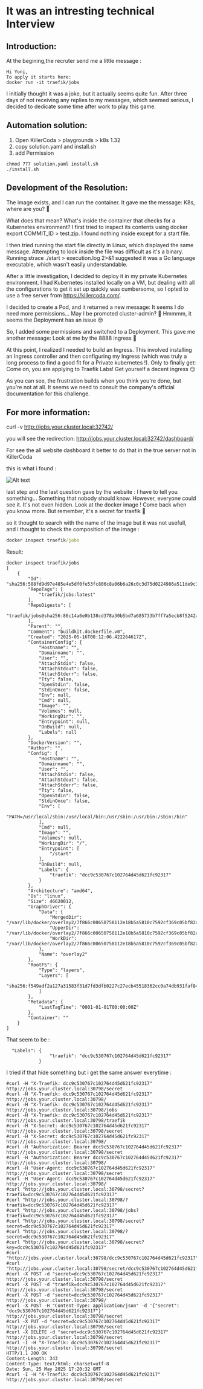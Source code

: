 # It was an intresting technical Interview

## Introduction:

At the begining,the recruter send me a little message :

```
Hi Yoni,
To apply it starts here:
docker run -it traefik/jobs
```

I initially thought it was a joke, but it actually seems quite fun. After three days of not receiving any replies to my messages, which seemed serious, I decided to dedicate some time after work to play this game.

## Automation solution:

1. Open KillerCoda > playgrounds > k8s 1.32
2. copy solution.yaml and install.sh
3. add Permission

```
chmod 777 solution.yaml install.sh
./install.sh
```

## Development of the Resolution:

The image exists, and I can run the container. It gave me the message:
K8s, where are you? 🤔

What does that mean? What's inside the container that checks for a Kubernetes environment?
I first tried to inspect its contents using docker export COMMIT_ID > test.zip. I found nothing inside except for a start file.

I then tried running the start file directly in Linux, which displayed the same message. Attempting to look inside the file was difficult as it's a binary. Running strace ./start > execution.log 2>&1 suggested it was a Go language executable, which wasn't easily understandable.

After a little investigation, I decided to deploy it in my private Kubernetes environment. I had Kubernetes installed locally on a VM, but dealing with all the configurations to get it set up quickly was cumbersome, so I opted to use a free server from https://killercoda.com/.

I decided to create a Pod, and it returned a new message:
It seems I do need more permissions... May I be promoted cluster-admin? 🙏
Hmmmm, it seems the Deployment has an issue 😒

So, I added some permissions and switched to a Deployment. This gave me another message:
Look at me by the 8888 ingress 🚪

At this point, I realized I needed to build an Ingress. This involved installing an Ingress controller and then configuring my Ingress (which was truly a long process to find a good fit for a Private kubernetes !). Only to finally get:
Come on, you are applying to Traefik Labs! Get yourself a decent ingress 😏

As you can see, the frustration builds when you think you're done, but you're not at all. It seems we need to consult the company's official documentation for this challenge.

## For more information:

curl -v http://jobs.your.cluster.local:32742/

you will see the redirection:
http://jobs.your.cluster.local:32742/dashboard/

For see the all website dashboard it better to do that in the true server not in KillerCoda

this is what i found :

![Alt text](./img/Screenshot-dashboard.png)


last step and the last question gave by the website :
I have to tell you something...
Something that nobody should know.
However, everyone could see it.
It's not even hidden. Look at the docker image !
Come back when you know more.
But remember, it's a secret for traefik 🤫

so it thought to search with the name of the image but it was not usefull,
and i thought to check the composition of the image :

```cmd
docker inspect traefik/jobs
```

Result:
```
docker inspect traefik/jobs
[
    {
        "Id": "sha256:588fd9d97e485e4e5df0fe53fc806c8a06b6a26c0c3d75d0224986a511de9c1c",
        "RepoTags": [
            "traefik/jobs:latest"
        ],
        "RepoDigests": [
            "traefik/jobs@sha256:86c14a6e0b138cd378a30b5bd7a685733b7ff7a5ecb8f5242a4f6ab7aa05e6a6"
        ],
        "Parent": "",
        "Comment": "buildkit.dockerfile.v0",
        "Created": "2025-05-16T08:12:06.422264617Z",
        "ContainerConfig": {
            "Hostname": "",
            "Domainname": "",
            "User": "",
            "AttachStdin": false,
            "AttachStdout": false,
            "AttachStderr": false,
            "Tty": false,
            "OpenStdin": false,
            "StdinOnce": false,
            "Env": null,
            "Cmd": null,
            "Image": "",
            "Volumes": null,
            "WorkingDir": "",
            "Entrypoint": null,
            "OnBuild": null,
            "Labels": null
        },
        "DockerVersion": "",
        "Author": "",
        "Config": {
            "Hostname": "",
            "Domainname": "",
            "User": "",
            "AttachStdin": false,
            "AttachStdout": false,
            "AttachStderr": false,
            "Tty": false,
            "OpenStdin": false,
            "StdinOnce": false,
            "Env": [
                "PATH=/usr/local/sbin:/usr/local/bin:/usr/sbin:/usr/bin:/sbin:/bin"
            ],
            "Cmd": null,
            "Image": "",
            "Volumes": null,
            "WorkingDir": "/",
            "Entrypoint": [
                "/start"
            ],
            "OnBuild": null,
            "Labels": {
                "traefik": "dcc9c530767c102764d45d621fc92317"
            }
        },
        "Architecture": "amd64",
        "Os": "linux",
        "Size": 46620012,
        "GraphDriver": {
            "Data": {
                "MergedDir": "/var/lib/docker/overlay2/7f866c00650758112e18b5a5810c7592cf369c05bf82a66c82f43ce3f868912e/merged",
                "UpperDir": "/var/lib/docker/overlay2/7f866c00650758112e18b5a5810c7592cf369c05bf82a66c82f43ce3f868912e/diff",
                "WorkDir": "/var/lib/docker/overlay2/7f866c00650758112e18b5a5810c7592cf369c05bf82a66c82f43ce3f868912e/work"
            },
            "Name": "overlay2"
        },
        "RootFS": {
            "Type": "layers",
            "Layers": [
                "sha256:f549adf2a127a31583f31d7fd3dfb0227c27ecb45518362cc0a74db931faf84b"
            ]
        },
        "Metadata": {
            "LastTagTime": "0001-01-01T00:00:00Z"
        },
        "Container": ""
    }
]
```

That seem to be :
```
  "Labels": {
                "traefik": "dcc9c530767c102764d45d621fc92317"
            }
```

I tried if that hide something but i get the same answer everytime :

```
#curl -H "X-Traefik: dcc9c530767c102764d45d621fc92317" http://jobs.your.cluster.local:30798/secret
#curl -H "X-Traefik: dcc9c530767c102764d45d621fc92317" http://jobs.your.cluster.local:30798/
#curl -H "X-Traefik: dcc9c530767c102764d45d621fc92317" http://jobs.your.cluster.local:30798/jobs
#curl -H "X-Traefik: dcc9c530767c102764d45d621fc92317" http://jobs.your.cluster.local:30798/traefik
#curl -H "X-Secret: dcc9c530767c102764d45d621fc92317" http://jobs.your.cluster.local:30798/secret
#curl -H "X-Secret: dcc9c530767c102764d45d621fc92317" http://jobs.your.cluster.local:30798/
#curl -H "Authorization: Bearer dcc9c530767c102764d45d621fc92317" http://jobs.your.cluster.local:30798/secret
#curl -H "Authorization: Bearer dcc9c530767c102764d45d621fc92317" http://jobs.your.cluster.local:30798/
#curl -H "User-Agent: dcc9c530767c102764d45d621fc92317" http://jobs.your.cluster.local:30798/secret
#curl -H "User-Agent: dcc9c530767c102764d45d621fc92317" http://jobs.your.cluster.local:30798/
#curl "http://jobs.your.cluster.local:30798/secret?traefik=dcc9c530767c102764d45d621fc92317"
#curl "http://jobs.your.cluster.local:30798/?traefik=dcc9c530767c102764d45d621fc92317"
#curl "http://jobs.your.cluster.local:30798/jobs?traefik=dcc9c530767c102764d45d621fc92317"
#curl "http://jobs.your.cluster.local:30798/secret?secret=dcc9c530767c102764d45d621fc92317"
#curl "http://jobs.your.cluster.local:30798/?secret=dcc9c530767c102764d45d621fc92317"
#curl "http://jobs.your.cluster.local:30798/secret?key=dcc9c530767c102764d45d621fc92317"
#curl "http://jobs.your.cluster.local:30798/dcc9c530767c102764d45d621fc92317"
#curl "http://jobs.your.cluster.local:30798/secret/dcc9c530767c102764d45d621fc92317"
#curl -X POST -d "secret=dcc9c530767c102764d45d621fc92317" http://jobs.your.cluster.local:30798/secret
#curl -X POST -d "traefik=dcc9c530767c102764d45d621fc92317" http://jobs.your.cluster.local:30798/secret
#curl -X POST -d "secret=dcc9c530767c102764d45d621fc92317" http://jobs.your.cluster.local:30798/
#curl -X POST -H "Content-Type: application/json" -d '{"secret": "dcc9c530767c102764d45d621fc92317"}' http://jobs.your.cluster.local:30798/secret
#curl -X PUT -d "secret=dcc9c530767c102764d45d621fc92317" http://jobs.your.cluster.local:30798/secret
#curl -X DELETE -d "secret=dcc9c530767c102764d45d621fc92317" http://jobs.your.cluster.local:30798/secret
#curl -I -H "X-Traefik: dcc9c530767c102764d45d621fc92317" http://jobs.your.cluster.local:30798/secret
HTTP/1.1 200 OK
Content-Length: 343
Content-Type: text/html; charset=utf-8
Date: Sun, 25 May 2025 17:20:32 GMT
#curl -I -H "X-Traefik: dcc9c530767c102764d45d621fc92317" http://jobs.your.cluster.local:30798/secret
``` 